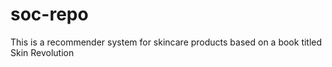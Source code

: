 # soc-repo
This is a recommender system for skincare products based on a book titled Skin Revolution
